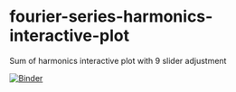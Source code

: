 # fourier-series-harmonics-interactive-plot
Sum of harmonics interactive plot with 9 slider adjustment

[![Binder](https://mybinder.org/badge_logo.svg)](https://mybinder.org/v2/gh/serhatkosif/fourier-series-harmonics-interactive-plot.git/master?urlpath=apps%2Finteractiveplotforharmonics.ipynb)





